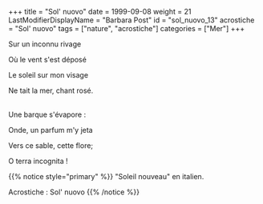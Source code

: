 +++
title = "Sol' nuovo"
date = 1999-09-08
weight = 21
LastModifierDisplayName = "Barbara Post"
id = "sol_nuovo_13"
acrostiche = "Sol' nuovo"
tags = ["nature", "acrostiche"]
categories = ["Mer"]
+++

Sur un inconnu rivage

Où le vent s'est déposé

Le soleil sur mon visage

Ne tait la mer, chant rosé.

 \
Une barque s'évapore :

Onde, un parfum m'y jeta

Vers ce sable, cette flore;

O terra incognita !

{{% notice style="primary" %}}
\"Soleil nouveau\" en italien.

Acrostiche : Sol' nuovo
{{% /notice %}}
